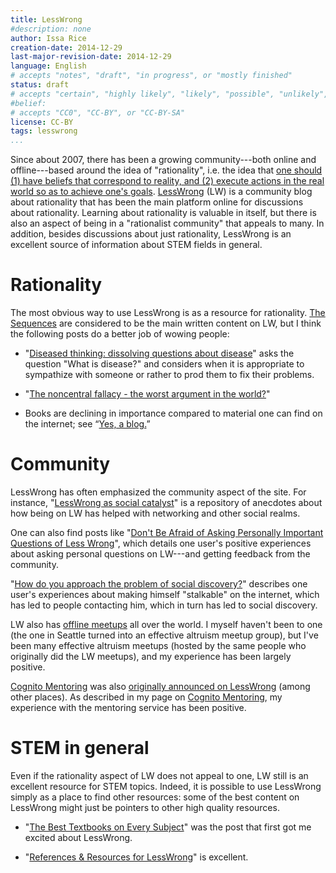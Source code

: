 ```yaml
---
title: LessWrong
#description: none
author: Issa Rice
creation-date: 2014-12-29
last-major-revision-date: 2014-12-29
language: English
# accepts "notes", "draft", "in progress", or "mostly finished"
status: draft
# accepts "certain", "highly likely", "likely", "possible", "unlikely", "highly unlikely", "remote", "impossible", "log", "emotional", or "fiction"
#belief: 
# accepts "CC0", "CC-BY", or "CC-BY-SA"
license: CC-BY
tags: lesswrong
...
```



Since about 2007, there has been a growing community---both online and offline---based around the idea of "rationality", i.e. the idea that [one should (1) have beliefs that correspond to reality, and (2) execute actions in the real world so as to achieve one's goals](http://lesswrong.com/lw/31/what_do_we_mean_by_rationality/).
[LessWrong](http://lesswrong.com) (LW) is a community blog about rationality that has been the main platform online for discussions about rationality.
Learning about rationality is valuable in itself, but there is also an aspect of being in a "rationalist community" that appeals to many.
In addition, besides discussions about just rationality, LessWrong is an excellent source of information about STEM fields in general.

# Rationality

The most obvious way to use LessWrong is as a resource for rationality.
[The Sequences](http://wiki.lesswrong.com/wiki/Sequences) are considered to be the main written content on LW, but I think the following posts do a better job of wowing people:

- "[Diseased thinking: dissolving questions about disease](http://lesswrong.com/lw/2as/diseased_thinking_dissolving_questions_about/)" asks the question "What is disease?" and considers when it is appropriate to sympathize with someone or rather to prod them to fix their problems.

- "[The noncentral fallacy - the worst argument in the world?](http://lesswrong.com/lw/e95/the_noncentral_fallacy_the_worst_argument_in_the/)"

- Books are declining in importance compared to material one can find on the internet; see “[Yes, a blog.](http://lesswrong.com/lw/33j/yes_a_blog/)”

<!-- FIXME: maybe insert a guide in here of how to effectively use LW -->

# Community

LessWrong has often emphasized the community aspect of the site.
For instance, "[LessWrong as social catalyst](http://lesswrong.com/lw/k4o/lesswrong_as_social_catalyst/)" is a repository of anecdotes about how being on LW has helped with networking and other social realms.

One can also find posts like "[Don't Be Afraid of Asking Personally Important Questions of Less Wrong](http://lesswrong.com/lw/l5w/dont_be_afraid_of_asking_personally_important/)", which details one user's positive experiences about asking personal questions on LW---and getting feedback from the community.

"[How do you approach the problem of social discovery?](http://lesswrong.com/lw/k3s/how_do_you_approach_the_problem_of_social/)" describes one user's experiences about making himself "stalkable" on the internet, which has led to people contacting him, which in turn has led to social discovery.

LW also has [offline meetups](http://lesswrong.com/meetups/) all over the world.
I myself haven't been to one (the one in Seattle turned into an effective altruism meetup group), but I've been many effective altruism meetups (hosted by the same people who originally did the LW meetups), and my experience has been largely positive.

[Cognito Mentoring]() was also [originally announced on LessWrong](http://lesswrong.com/lw/jee/cognito_mentoring_an_advising_service_for/) (among other places).
As described in my page on [Cognito Mentoring](), my experience with the mentoring service has been positive.

# STEM in general

Even if the rationality aspect of LW does not appeal to one, LW still is an excellent resource for STEM topics.
Indeed, it is possible to use LessWrong simply as a place to find other resources: some of the best content on LessWrong might just be pointers to other high quality resources.

- "[The Best Textbooks on Every Subject](http://lesswrong.com/lw/3gu/the_best_textbooks_on_every_subject/)" was the post that first got me excited about LessWrong.

- "[References \& Resources for LessWrong](http://lesswrong.com/lw/2un/references_resources_for_lesswrong/)" is excellent.
